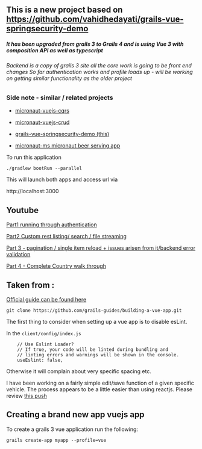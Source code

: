 ## This is a new project based on https://github.com/vahidhedayati/grails-vue-springsecurity-demo

##### It has been upgraded from grails 3 to Grails 4 and is using Vue 3 with composition API as well as typescript

###### Backend is a copy of grails 3 site all the core work is going to be front end changes So far authentication works and profile loads up - will be working on getting similar functionality as the older project


### Side note - similar / related projects
- [micronaut-vuejs-cqrs](https://github.com/vahidhedayati/micronaut-vuejs-cqrs)

- [micronaut-vuejs-crud](https://github.com/vahidhedayati/micronaut-vuejs-crud)

- [grails-vue-springsecurity-demo (this)](https://github.com/vahidhedayati/grails-vue-springsecurity-demo)

- [micronaut-ms micronaut beer serving app](https://github.com/vahidhedayati/micronaut-ms)


To run this application
```
./gradlew bootRun --parallel
``` 


This will launch both apps and access url via 

http://localhost:3000

Youtube
--------
[Part1 running through authentication](https://www.youtube.com/watch?v=dawm5DNSi9w)

[Part2 Custom rest listing/ search / file streaming](https://www.youtube.com/watch?v=3otWzgbSg_U)

[Part 3 - pagination / single item reload + issues arisen from it/backend error validation](https://www.youtube.com/watch?v=AWtqLsQHakA)

[Part 4 - Complete Country walk through](https://www.youtube.com/watch?v=VPhzh3h8Ls8)


Taken from :
----
[Official guide can be found here ](http://guides.grails.org/building-a-vue-app/guide/index.html)  
```
git clone https://github.com/grails-guides/building-a-vue-app.git
```


The first thing to consider when setting up a vue app is to disable esLint.

In the `client/config/index.js` 

```
    // Use Eslint Loader?
    // If true, your code will be linted during bundling and
    // linting errors and warnings will be shown in the console.
    useEslint: false,
```

Otherwise it will complain about very specific spacing etc.

I have been working on a fairly simple edit/save function of a given specific vehicle. The process appears to be a little easier than using reactjs. Please review [this push](https://github.com/vahidhedayati/experiments/commit/5fefca620e7766012cb6d8a8e07bd348490bb673)




Creating a brand new app vuejs app
-----


To create a grails 3  vue application run the following:  

```
grails create-app myapp --profile=vue

```
